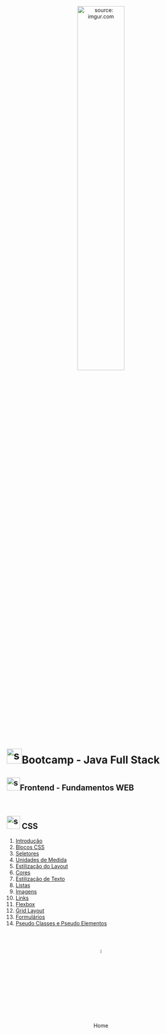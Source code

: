 <div align="center">
    <img src="https://i.imgur.com/6yIkZsH.png" title="source: imgur.com" width="50%"/> 
</div>
<h1><img src="https://i.imgur.com/JSfXyzm.png" title="source: imgur.com" width="40px"/>Bootcamp - Java Full Stack </h1>

<h2><img src="https://i.imgur.com/H9wEgsJ.png" title="source: imgur.com" width="35px"/>Frontend - Fundamentos WEB</h2>

<br />


<h2><img src="https://i.imgur.com/7IdCTXz.png" title="source: imgur.com" width="35px"/> CSS</h2>

1. <a href="01.md">Introdução</a>
2. <a href="02.md">Blocos CSS</a>
3. <a href="03.md">Seletores</a>
4. <a href="04.md">Unidades de Medida</a>
5. <a href="05.md">Estilização do Layout</a>
6. <a href="06.md">Cores</a>
7. <a href="07.md">Estilização de Texto</a>
8. <a href="08.md">Listas</a>
9. <a href="09.md">Imagens</a>
10. <a href="10.md">Links</a>
11. <a href="11.md">Flexbox</a>
12. <a href="12.md">Grid Layout</a>
13. <a href="13.md">Formulários</a>
14. <a href="14.md">Pseudo Classes e Pseudo Elementos</a>



<br /><br />
	

<div align="center"><a href="../README.md"><img src="https://i.imgur.com/kfHCxif.png" title="source: imgur.com" width="5%"/></a></div>
<div align="center">Home</div>
